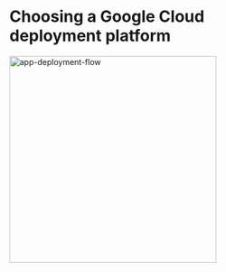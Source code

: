 # Choosing a Google Cloud deployment platform
<img width="366" alt="app-deployment-flow" src="https://user-images.githubusercontent.com/40435982/128083027-f402d5fe-6694-4d17-984b-1ab465b277ad.PNG">
